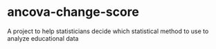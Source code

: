 # ancova-change-score

A project to help statisticians decide which statistical method to use to analyze educational data
